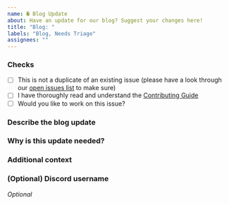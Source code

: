 ```yaml
---
name: � Blog Update
about: Have an update for our blog? Suggest your changes here!
title: "Blog: "
labels: "Blog, Needs Triage"
assignees: ""
---
```


### Checks
<!-- Replace the whitespace between the square brackets with an 'x', e.g. [x] or After you create the PR, they will become checkboxes that you can click on. -->
- [ ] This is not a duplicate of an existing issue (please have a look through our [open issues list](https://github.com/nativeflowteam/documentation/issues) to make sure)
- [ ] I have thoroughly read and understand the [Contributing Guide](https://github.com/nativeflowteam/documentation/blob/main/CONTRIBUTING.md)
- [ ] Would you like to work on this issue?

### Describe the blog update
<!-- Provide a clear and concise description of the blog update you are suggesting -->

### Why is this update needed?
<!-- Explain why this update or new post would be beneficial for the blog -->

### Additional context
<!-- Add any other context or screenshots about the blog update here -->

### (Optional) Discord username
<!-- server link -->

*Optional*
